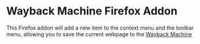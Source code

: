 Wayback Machine Firefox Addon
========

This Firefox addon will add a new item to the context menu and the toolbar menu, allowing you to save the current webpage to the [Wayback Machine](http://archive.org/web/)
